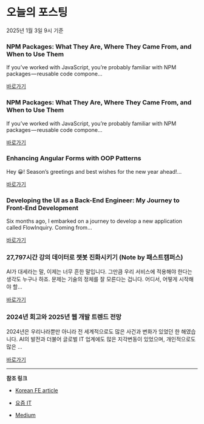 # 오늘의 포스팅 
2025년 1월 3일 9시 기준 

### NPM Packages: What They Are, Where They Came From, and When to Use Them 

 If you’ve worked with JavaScript, you’re probably familiar with NPM packages — reusable code compone... 

 [바로가기](https://medium.com/m/signin?actionUrl=https%3A%2F%2Fmedium.com%2F_%2Fbookmark%2Fp%2F7304c411c1c5&operation=register&redirect=https%3A%2F%2Fmedium.landonjohnson.dev%2Fnpm-packages-what-they-are-where-they-came-from-and-when-to-use-them-7304c411c1c5&source=---recommended_stories---javascript---0-84----------------bookmark_preview----63bbb2e7_4287_4486_be3e_53a7f1e8113d-------) 

### NPM Packages: What They Are, Where They Came From, and When to Use Them 

 If you’ve worked with JavaScript, you’re probably familiar with NPM packages — reusable code compone... 

 [바로가기](https://medium.com/m/signin?actionUrl=https%3A%2F%2Fmedium.com%2F_%2Fbookmark%2Fp%2F7304c411c1c5&operation=register&redirect=https%3A%2F%2Fmedium.landonjohnson.dev%2Fnpm-packages-what-they-are-where-they-came-from-and-when-to-use-them-7304c411c1c5&source=---recommended_stories---typescript---0-84----------------bookmark_preview----a0861211_6f7d_4d7e_987f_35491b38105e-------) 

### Enhancing Angular Forms with OOP Patterns 

 Hey 😀! Season’s greetings and best wishes for the new year ahead!... 

 [바로가기](https://medium.com/m/signin?actionUrl=https%3A%2F%2Fmedium.com%2F_%2Fbookmark%2Fp%2Fc6b447ce7d93&operation=register&redirect=https%3A%2F%2Fmedium.com%2F%40aalamu%2Fenhancing-angular-forms-with-oop-patterns-c6b447ce7d93&source=---recommended_stories---frontend---0-84----------------bookmark_preview----2e7fd940_b41e_4704_aa95_e35e59de775c-------) 

### Developing the UI as a Back-End Engineer: My Journey to Front-End Development 

 Six months ago, I embarked on a journey to develop a new application called FlowInquiry. Coming from... 

 [바로가기](https://medium.com/m/signin?actionUrl=https%3A%2F%2Fmedium.com%2F_%2Fbookmark%2Fp%2F8a69ab13f5d5&operation=register&redirect=https%3A%2F%2Fmedium.com%2F%40hai79%2Fdeveloping-the-ui-as-a-back-end-engineer-my-journey-to-front-end-development-8a69ab13f5d5&source=---recommended_stories---reactjs---0-84----------------bookmark_preview----c70282a7_0145_4c24_a492_4163026db1ca-------) 

### 27,797시간 강의 데이터로 챗봇 진화시키기 (Note by 패스트캠퍼스) 

 AI가 대세라는 말, 이제는 너무 흔한 말입니다. 그만큼 우리 서비스에 적용해야 한다는 생각도 누구나 하죠. 문제는 기술의 정체를 잘 모른다는 겁니다. 어디서, 어떻게 시작해야 할... 

 [바로가기](https://yozm.wishket.com/magazine/detail/2911/) 

### 2024년 회고와 2025년 웹 개발 트렌드 전망 

 2024년은 우리나라뿐만 아니라 전 세계적으로도 많은 사건과 변화가 있었던 한 해였습니다. AI의 발전과 더불어 글로벌 IT 업계에도 많은 지각변동이 있었으며, 개인적으로도 많은 ... 

 [바로가기](https://yozm.wishket.com/magazine/detail/2910/) 

---

**참조 링크**

- [Korean FE article](https://kofearticle.substack.com) 

- [요즘 IT](https://yozm.wishket.com/magazine) 

- [Medium](https://medium.com) 

